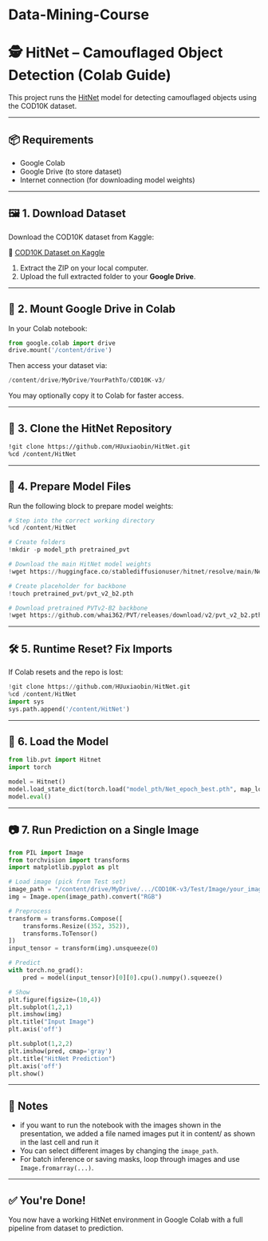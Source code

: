# Data-Mining-Course

# 🕵️ HitNet – Camouflaged Object Detection (Colab Guide)

This project runs the [HitNet](https://github.com/HUuxiaobin/HitNet) model for detecting camouflaged objects using the COD10K dataset.

---

## 📦 Requirements

- Google Colab
- Google Drive (to store dataset)
- Internet connection (for downloading model weights)

---

## 🖼️ 1. Download Dataset

Download the COD10K dataset from Kaggle:

🔗 [COD10K Dataset on Kaggle](https://www.kaggle.com/datasets/getcam/cod10k?resource=download)

1. Extract the ZIP on your local computer.
2. Upload the full extracted folder to your **Google Drive**.

---

## 🔗 2. Mount Google Drive in Colab

In your Colab notebook:

```python
from google.colab import drive
drive.mount('/content/drive')
```

Then access your dataset via:
```python
/content/drive/MyDrive/YourPathTo/COD10K-v3/
```

You may optionally copy it to Colab for faster access.

---

## 🔧 3. Clone the HitNet Repository

```bash
!git clone https://github.com/HUuxiaobin/HitNet.git
%cd /content/HitNet
```

---

## 📁 4. Prepare Model Files

Run the following block to prepare model weights:

```python
# Step into the correct working directory
%cd /content/HitNet

# Create folders
!mkdir -p model_pth pretrained_pvt

# Download the main HitNet model weights
!wget https://huggingface.co/stablediffusionuser/hitnet/resolve/main/Net_epoch_best.pth -O model_pth/Net_epoch_best.pth

# Create placeholder for backbone
!touch pretrained_pvt/pvt_v2_b2.pth

# Download pretrained PVTv2-B2 backbone
!wget https://github.com/whai362/PVT/releases/download/v2/pvt_v2_b2.pth -O pretrained_pvt/pvt_v2_b2.pth
```

---

## 🛠️ 5. Runtime Reset? Fix Imports

If Colab resets and the repo is lost:

```python
!git clone https://github.com/HUuxiaobin/HitNet.git
%cd /content/HitNet
import sys
sys.path.append('/content/HitNet')
```

---

## 🤖 6. Load the Model

```python
from lib.pvt import Hitnet
import torch

model = Hitnet()
model.load_state_dict(torch.load("model_pth/Net_epoch_best.pth", map_location='cpu'))
model.eval()
```

---

## 📷 7. Run Prediction on a Single Image

```python
from PIL import Image
from torchvision import transforms
import matplotlib.pyplot as plt

# Load image (pick from Test set)
image_path = "/content/drive/MyDrive/.../COD10K-v3/Test/Image/your_image.jpg"
img = Image.open(image_path).convert("RGB")

# Preprocess
transform = transforms.Compose([
    transforms.Resize((352, 352)),
    transforms.ToTensor()
])
input_tensor = transform(img).unsqueeze(0)

# Predict
with torch.no_grad():
    pred = model(input_tensor)[0][0].cpu().numpy().squeeze()

# Show
plt.figure(figsize=(10,4))
plt.subplot(1,2,1)
plt.imshow(img)
plt.title("Input Image")
plt.axis('off')

plt.subplot(1,2,2)
plt.imshow(pred, cmap='gray')
plt.title("HitNet Prediction")
plt.axis('off')
plt.show()
```

---

## 📝 Notes
- if you want to run the notebook with the images shown in the presentation, we added a file named images put it in content/ as shown in the last cell and run it 
- You can select different images by changing the `image_path`.
- For batch inference or saving masks, loop through images and use `Image.fromarray(...)`.

---

## ✅ You're Done!

You now have a working HitNet environment in Google Colab with a full pipeline from dataset to prediction.
